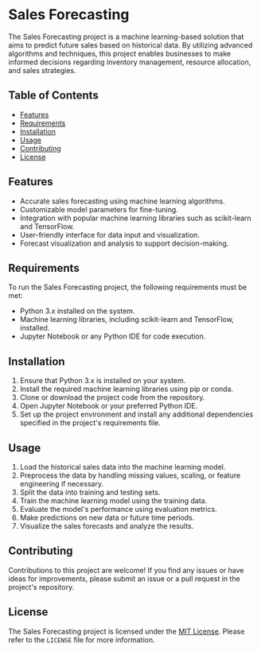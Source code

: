# Sales Forecasting

  The Sales Forecasting project is a machine learning-based solution that aims to predict future sales based on historical data. By utilizing advanced algorithms and techniques, this project enables businesses to make informed decisions regarding inventory management, resource allocation, and sales strategies.

## Table of Contents
- [Features](#features)
- [Requirements](#requirements)
- [Installation](#installation)
- [Usage](#usage)
- [Contributing](#contributing)
- [License](#license)

## Features

- Accurate sales forecasting using machine learning algorithms.
- Customizable model parameters for fine-tuning.
- Integration with popular machine learning libraries such as scikit-learn and TensorFlow.
- User-friendly interface for data input and visualization.
- Forecast visualization and analysis to support decision-making.

## Requirements

To run the Sales Forecasting project, the following requirements must be met:

- Python 3.x installed on the system.
- Machine learning libraries, including scikit-learn and TensorFlow, installed.
- Jupyter Notebook or any Python IDE for code execution.

## Installation

1. Ensure that Python 3.x is installed on your system.
2. Install the required machine learning libraries using pip or conda.
3. Clone or download the project code from the repository.
4. Open Jupyter Notebook or your preferred Python IDE.
5. Set up the project environment and install any additional dependencies specified in the project's requirements file.

## Usage

1. Load the historical sales data into the machine learning model.
2. Preprocess the data by handling missing values, scaling, or feature engineering if necessary.
3. Split the data into training and testing sets.
4. Train the machine learning model using the training data.
5. Evaluate the model's performance using evaluation metrics.
6. Make predictions on new data or future time periods.
7. Visualize the sales forecasts and analyze the results.

## Contributing

Contributions to this project are welcome! If you find any issues or have ideas for improvements, please submit an issue or a pull request in the project's repository.

## License

The Sales Forecasting project is licensed under the [MIT License](https://opensource.org/licenses/MIT). Please refer to the `LICENSE` file for more information.
